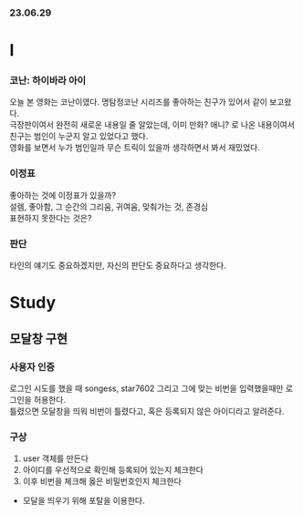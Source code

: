 ### 23.06.29
# I
### 코난: 하이바라 아이
오늘 본 영화는 코난이였다. 명탐정코난 시리즈를 좋아하는 친구가 있어서 같이 보고왔다.   
극장판이여서 완전히 새로운 내용일 줄 알았는데, 이미 만화? 애니? 로 나온 내용이여서 친구는 범인이 누군지 알고 있었다고 했다.   
영화를 보면서 누가 범인일까 무슨 트릭이 있을까 생각하면서 봐서 재밌었다.
### 이정표
좋아하는 것에 이정표가 있을까?   
설렘, 좋아함, 그 순간의 그리움, 귀여움, 맞춰가는 것, 존경심   
표현하지 못한다는 것은?
### 판단
타인의 얘기도 중요하겠지만, 자신의 판단도 중요하다고 생각한다.

# Study
## 모달창 구현
### 사용자 인증
로그인 시도를 했을 때 songess, star7602 그리고 그에 맞는 비번을 입력했을때만 로그인을 허용한다.   
틀렸으면 모달창을 띄워 비번이 틀렸다고, 혹은 등록되지 않은 아이디라고 알려준다.
### 구상
1. user 객체를 만든다
2. 아이디를 우선적으로 확인해 등록되어 있는지 체크한다
3. 이후 비번을 체크해 옳은 비밀번호인지 체크한다

* 모달을 띄우기 위해 포탈을 이용한다.
